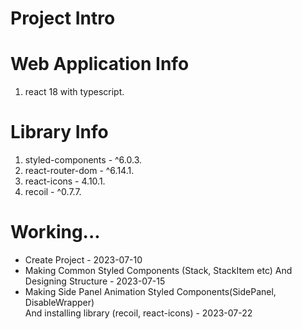 # Project Intro

# Web Application Info
1. react 18 with typescript.

# Library Info
1. styled-components - ^6.0.3.
2. react-router-dom - ^6.14.1.
3. react-icons - 4.10.1.
4. recoil - ^0.7.7.

# Working...
+ Create Project - 2023-07-10
+ Making Common Styled Components (Stack, StackItem etc) And Designing Structure - 2023-07-15
+ Making Side Panel Animation Styled Components(SidePanel, DisableWrapper) </br> And installing library (recoil, react-icons)  - 2023-07-22
